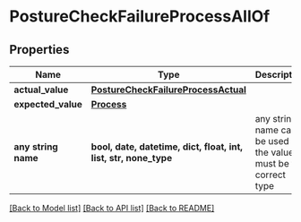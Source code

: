 # PostureCheckFailureProcessAllOf


## Properties
Name | Type | Description | Notes
------------ | ------------- | ------------- | -------------
**actual_value** | [**PostureCheckFailureProcessActual**](PostureCheckFailureProcessActual.md) |  | 
**expected_value** | [**Process**](Process.md) |  | 
**any string name** | **bool, date, datetime, dict, float, int, list, str, none_type** | any string name can be used but the value must be the correct type | [optional]

[[Back to Model list]](../README.md#documentation-for-models) [[Back to API list]](../README.md#documentation-for-api-endpoints) [[Back to README]](../README.md)



